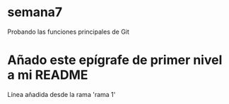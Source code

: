 # semana7
Probando las funciones principales de Git
# Añado este epígrafe de primer nivel a mi README
Línea añadida desde la rama 'rama 1'
